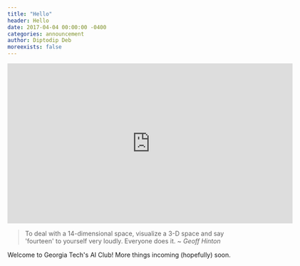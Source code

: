 ```yaml
---
title: "Hello"
header: Hello
date: 2017-04-04 00:00:00 -0400
categories: announcement
author: Diptodip Deb
moreexists: false
---
```

<iframe width="640" height="360" src="https://www.youtube.com/embed/flL5b1NaSPE" frameborder="0" allowfullscreen></iframe>

> To deal with a 14-dimensional space, visualize a 3-D space and say 'fourteen' to yourself very loudly. Everyone does it.
> ~ <cite>Geoff Hinton</cite>

Welcome to Georgia Tech's AI Club! More things incoming (hopefully) soon.

